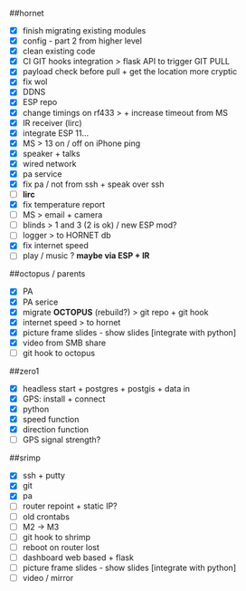 ##hornet
- [x] finish migrating existing modules
- [x] config - part 2 from higher level
- [x] clean existing code
- [x] CI GIT hooks integration > flask API to trigger GIT PULL
- [x] payload check before pull + get the location more cryptic
- [x] fix wol
- [x] DDNS
- [x] ESP repo
- [x] change timings on rf433 > + increase timeout from MS
- [x] IR receiver (lirc)
- [x] integrate ESP 11...
- [x] MS > 13 on / off on iPhone ping
- [x] speaker + talks
- [x] wired network
- [x] pa service
- [x] fix pa / not from ssh + speak over ssh
- [ ] **lirc**
- [x] fix temperature report
- [ ] MS > email + camera
- [ ] blinds > 1 and 3 (2 is ok) / new ESP mod?
- [ ] logger > to HORNET db
- [x] fix internet speed
- [ ] play / music ? __maybe via ESP + IR__

##octopus / parents
- [x] PA
- [x] PA serice
- [x] migrate **OCTOPUS** (rebuild?) > git repo + git hook
- [x] internet speed > to hornet
- [x] picture frame slides - show slides [integrate with python]
- [x] video from SMB share
- [ ] git hook to octopus

##zero1
- [x] headless start + postgres + postgis + data in
- [x] GPS: install + connect
- [x] python
- [x] speed function
- [x] direction function
- [ ] GPS signal strength?

##srimp
- [x] ssh + putty
- [x] git
- [x] pa
- [ ] router repoint + static IP?
- [ ] old crontabs
- [ ] M2 -> M3
- [ ] git hook to shrimp
- [ ] reboot on router lost
- [ ] dashboard web based + flask
- [ ] picture frame slides - show slides [integrate with python]
- [ ] video / mirror